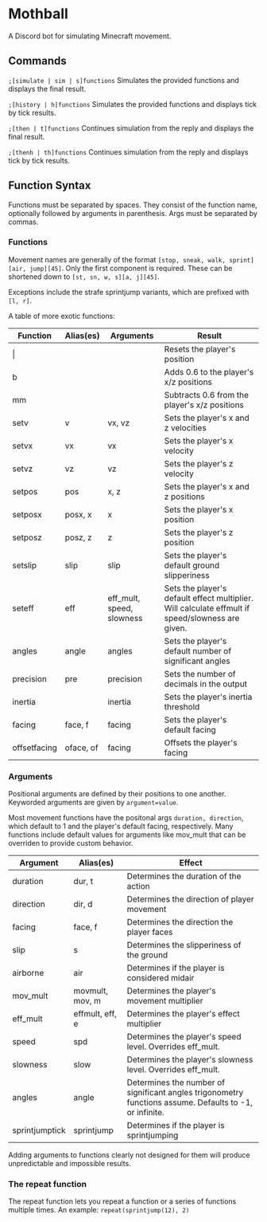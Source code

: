 # Mothball
A Discord bot for simulating Minecraft movement.

## Commands
`;[simulate | sim | s]`​`functions` Simulates the provided functions and displays the final result.

`;[history | h]`​`functions` Simulates the provided functions and displays tick by tick results.

`;[then | t]`​`functions` Continues simulation from the reply and displays the final result.

`;[thenh | th]`​`functions` Continues simulation from the reply and displays tick by tick results.

## Function Syntax
Functions must be separated by spaces. They consist of the function name, optionally followed by arguments in parenthesis. Args must be separated by commas.

### Functions
Movement names are generally of the format `[stop, sneak, walk, sprint]`​`[air, jump]`​`[45]`. Only the first component is required.
These can be shortened down to `[st, sn, w, s]`​`[a, j]`​`[45]`.

Exceptions include the strafe sprintjump variants, which are prefixed with `[l, r]`.

A table of more exotic functions:

| Function     | Alias(es) | Arguments                 | Result                                                                                           |
|--------------|-----------|---------------------------|--------------------------------------------------------------------------------------------------|
| \|           |           |                           | Resets the player's position                                                                     |
| b            |           |                           | Adds 0.6 to the player's x/z positions                                                           |
| mm           |           |                           | Subtracts 0.6 from the player's x/z positions                                                    |
| setv         | v         | vx, vz                    | Sets the player's x and z velocities                                                             |
| setvx        | vx        | vx                        | Sets the player's x velocity                                                                     |
| setvz        | vz        | vz                        | Sets the player's z velocity                                                                     |
| setpos       | pos       | x, z                      | Sets the player's x and z positions                                                              |
| setposx      | posx, x   | x                         | Sets the player's x position                                                                     |
| setposz      | posz, z   | z                         | Sets the player's z position                                                                     |
| setslip      | slip      | slip                      | Sets the player's default ground slipperiness                                                    |
| seteff       | eff       | eff_mult, speed, slowness | Sets the player's default effect multiplier. Will calculate effmult if speed/slowness are given. |
| angles       | angle     | angles                    | Sets the player's default number of significant angles                                           |
| precision    | pre       | precision                 | Sets the number of decimals in the output                                                        |
| inertia      |           | inertia                   | Sets the player's inertia threshold                                                              |
| facing       | face, f   | facing                    | Sets the player's default facing                                                                 |
| offsetfacing | oface, of | facing                    | Offsets the player's facing                                                                      |

### Arguments
Positional arguments are defined by their positions to one another. Keyworded arguments are given by `argument`​`=`​`value`.

Most movement functions have the positonal args `duration, direction`, which default to 1 and the player's default facing, respectively. Many functions include default values for arguments like mov_mult that can be overriden to provide custom behavior.

| Argument       | Alias(es)       | Effect                                                                                                  |
|----------------|-----------------|---------------------------------------------------------------------------------------------------------|
| duration       | dur, t          | Determines the duration of the action                                                                   |
| direction      | dir, d          | Determines the direction of player movement                                                             |
| facing         | face, f         | Determines the direction the player faces                                                               |
| slip           | s               | Determines the slipperiness of the ground                                                               |
| airborne       | air             | Determines if the player is considered midair                                                           |
| mov_mult       | movmult, mov, m | Determines the player's movement multiplier                                                             |
| eff_mult       | effmult, eff, e | Determines the player's effect multiplier                                                               |
| speed          | spd             | Determines the player's speed level. Overrides eff_mult.                                                |
| slowness       | slow            | Determines the player's slowness level. Overrides eff_mult.                                             |
| angles         | angle           | Determines the number of significant angles trigonometry functions assume. Defaults to -1, or infinite. |
| sprintjumptick | sprintjump      | Determines if the player is sprintjumping                                                               |

Adding arguments to functions clearly not designed for them will produce unpredictable and impossible results.

### The repeat function
The repeat function lets you repeat a function or a series of functions multiple times. An example: `repeat(sprintjump(12), 2)`

